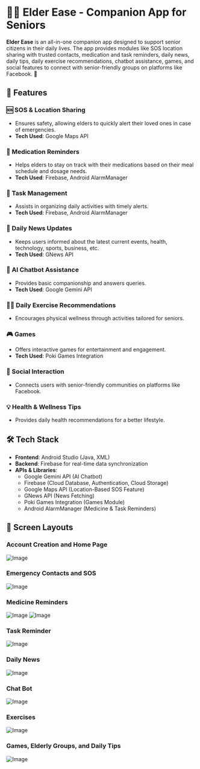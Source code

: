 <h1>👴👵 Elder Ease - Companion App for Seniors</h1>

<p><strong>Elder Ease</strong> is an all-in-one companion app designed to support senior citizens in their daily lives. The app provides modules like SOS location sharing with trusted contacts, medication and task reminders, daily news, daily tips, daily exercise recommendations, chatbot assistance, games, and social features to connect with senior-friendly groups on platforms like Facebook. 🚀</p>

<h2>📌 Features</h2>
<h3>🆘 SOS & Location Sharing</h3>
<ul>
  <li>Ensures safety, allowing elders to quickly alert their loved ones in case of emergencies. </li>
  <li><strong>Tech Used</strong>: Google Maps API</li>
</ul>
<h3>💊 Medication Reminders</h3>
<ul>
  <li>Helps elders to stay on track with their medications based on their meal schedule and dosage needs.</li>
  <li><strong>Tech Used</strong>: Firebase, Android AlarmManager</li>
</ul>
<h3>📅 Task Management</h3>
<ul>
  <li>Assists in organizing daily activities with timely alerts.</li>
  <li><strong>Tech Used</strong>: Firebase, Android AlarmManager</li>
</ul>
<h3>📰 Daily News Updates</h3>
<ul>
  <li>Keeps users informed about the latest current events, health, technology, sports, business, etc.</li>
  <li><strong>Tech Used</strong>: GNews API</li>
</ul>
<h3>🤖 AI Chatbot Assistance</h3>
<ul>
  <li>Provides basic companionship and answers queries.</li>
  <li><strong>Tech Used</strong>: Google Gemini API</li>
</ul>
<h3>🏋️‍♂️ Daily Exercise Recommendations</h3>
<ul>
  <li>Encourages physical wellness through activities tailored for seniors.</li>
</ul>
<h3>🎮 Games</h3>
<ul>
  <li>Offers interactive games for entertainment and engagement.</li>
  <li><strong>Tech Used</strong>: Poki Games Integration</li>
</ul>
<h3>👥 Social Interaction</h3>
<ul>
  <li>Connects users with senior-friendly communities on platforms like Facebook.</li>
</ul>
<h3>💡 Health & Wellness Tips</h3>
<ul>
  <li>Provides daily health recommendations for a better lifestyle.</li>
</ul>

<h2>🛠️ Tech Stack</h2>
<ul>
  <li><strong>Frontend</strong>: Android Studio (Java, XML)</li>
  <li><strong>Backend</strong>: Firebase for real-time data synchronization</li>
  <li><strong>APIs & Libraries</strong>:
    <ul>
      <li>Google Gemini API (AI Chatbot)</li>
      <li>Firebase (Cloud Database, Authentication, Cloud Storage)</li>
      <li>Google Maps API (Location-Based SOS Feature)</li>
      <li>GNews API (News Fetching)</li>
      <li>Poki Games Integration (Games Module)</li>
      <li>Android AlarmManager (Medicine & Task Reminders)</li>
    </ul>
  </li>
</ul>

<h2>📱 Screen Layouts</h2>
<h3>Account Creation and Home Page</h3>

![Image](https://github.com/user-attachments/assets/bbccb7c4-88c1-4bf2-9960-5201c82582de)

<h3>Emergency Contacts and SOS</h3>

![Image](https://github.com/user-attachments/assets/bf375374-4f1a-44cd-8377-854f45146f46)

<h3>Medicine Reminders</h3>

![Image](https://github.com/user-attachments/assets/46e2bf6f-f8cf-4750-b343-70d85f45210e)
![Image](https://github.com/user-attachments/assets/c0c13a06-b7e0-4bb0-96ae-0fe9f684f1c1)

<h3>Task Reminder</h3>

![Image](https://github.com/user-attachments/assets/363dc61f-d26f-44fe-8f73-bc0cab82bf05)

<h3>Daily News</h3>

![Image](https://github.com/user-attachments/assets/3de4fed3-575a-4b53-a34b-5338fe285894)

<h3>Chat Bot</h3>

![Image](https://github.com/user-attachments/assets/0c51ef0a-2a55-4882-a39a-f6864d8c8d44)

<h3>Exercises</h3>

![Image](https://github.com/user-attachments/assets/4786f33a-fa12-4554-aea0-6ca2871798fc)

<h3>Games, Elderly Groups, and Daily Tips</h3>

![Image](https://github.com/user-attachments/assets/5df3a979-28fa-4d59-8e74-b0f52950cc8c)
